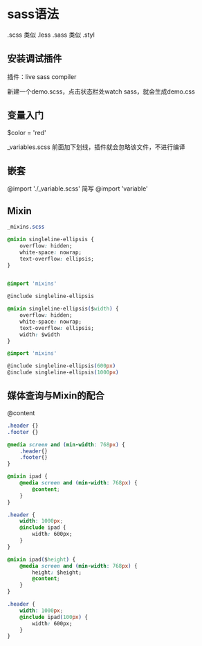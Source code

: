 # sass语法

.scss 类似 .less
.sass 类似 .styl

## 安装调试插件

插件：live sass compiler

新建一个demo.scss，点击状态栏处watch sass，就会生成demo.css

## 变量入门

$color = 'red'

_variables.scss 前面加下划线，插件就会忽略该文件，不进行编译

## 嵌套

@import './_variable.scss'
简写
@import 'variable'

## Mixin

``` css
_mixins.scss

@mixin singleline-ellipsis {
    overflow: hidden;
    white-space: nowrap;
    text-overflow: ellipsis;
}


@import 'mixins'

@include singleline-ellipsis

```

``` css
@mixin singleline-ellipsis($width) {
    overflow: hidden;
    white-space: nowrap;
    text-overflow: ellipsis;
    width: $width
}

@import 'mixins'

@include singleline-ellipsis(600px)
@include singleline-ellipsis(1000px)
```

## 媒体查询与Mixin的配合

@content

``` css
.header {}
.footer {}

@media screen and (min-width: 768px) {
    .header{}
    .footer{}
}
```

``` css
@mixin ipad {
    @media screen and (min-width: 768px) {
        @content;
    }
}

.header {
    width: 1000px;
    @include ipad {
        width: 600px;
    }
}
```

``` css
@mixin ipad($height) {
    @media screen and (min-width: 768px) {
        height: $height;
        @content;
    }
}

.header {
    width: 1000px;
    @include ipad(100px) {
        width: 600px;
    }
}
```

